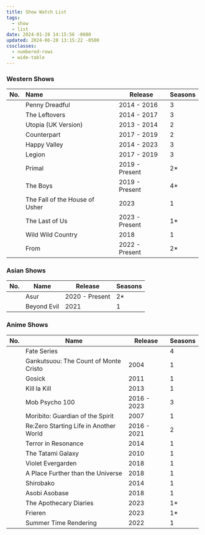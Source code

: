 ```yaml
---
title: Show Watch List
tags:
  - show
  - list
date: 2024-01-28 14:15:56 -0600
updated: 2024-06-28 13:15:22 -0500
cssclasses:
  - numbered-rows
  - wide-table
---
```


### Western Shows

| No. | Name                           | Release        | Seasons |
| :-: | :----------------------------- | -------------- | ------- |
|     | Penny Dreadful                 | 2014 - 2016    | 3       |
|     | The Leftovers                  | 2014 - 2017    | 3       |
|     | Utopia (UK Version)            | 2013 - 2014    | 2       |
|     | Counterpart                    | 2017 - 2019    | 2       |
|     | Happy Valley                   | 2014 - 2023    | 3       |
|     | Legion                         | 2017 - 2019    | 3       |
|     | Primal                         | 2019 - Present | 2*      |
|     | The Boys                       | 2019 - Present | 4*      |
|     | The Fall of the House of Usher | 2023           | 1       |
|     | The Last of Us                 | 2023 - Present | 1*      |
|     | Wild Wild Country              | 2018           | 1       |
|     | From                           | 2022 - Present | 2*      |

### Asian Shows

| No. | Name        | Release        | Seasons |
| --- | ----------- | -------------- | ------- |
|     | Asur        | 2020 - Present | 2\*     |
|     | Beyond Evil | 2021           | 1       |

### Anime Shows

| No. | Name                                   | Release     | Seasons |
| --- | -------------------------------------- | ----------- | ------- |
|     | Fate Series                            |             | 4       |
|     | Gankutsuou: The Count of Monte Cristo  | 2004        | 1       |
|     | Gosick                                 | 2011        | 1       |
|     | Kill la Kill                           | 2013        | 1       |
|     | Mob Psycho 100                         | 2016 - 2023 | 3       |
|     | Moribito: Guardian of the Spirit       | 2007        | 1       |
|     | Re:Zero Starting Life in Another World | 2016 - 2021 | 2       |
|     | Terror in Resonance                    | 2014        | 1       |
|     | The Tatami Galaxy                      | 2010        | 1       |
|     | Violet Evergarden                      | 2018        | 1       |
|     | A Place Further than the Universe      | 2018        | 1       |
|     | Shirobako                              | 2014        | 1       |
|     | Asobi Asobase                          | 2018        | 1       |
|     | The Apothecary Diaries                 | 2023        | 1*      |
|     | Frieren                                | 2023        | 1*      |
|     | Summer Time Rendering                  | 2022        | 1       |
